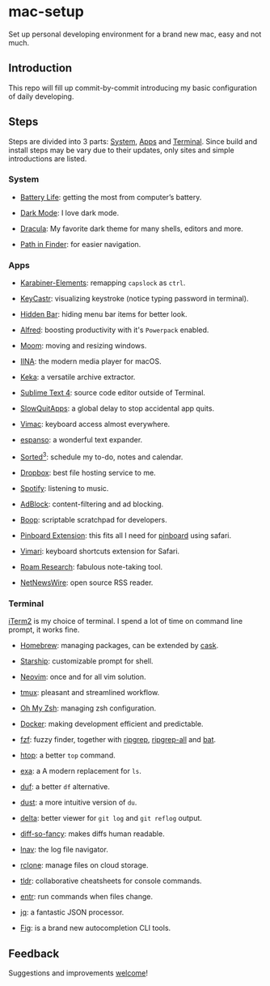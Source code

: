 
# mac-setup

Set up personal developing environment for a brand new mac, easy and not much.

## Introduction

This repo will fill up commit-by-commit introducing my basic configuration of
daily developing.

## Steps

Steps are divided into 3 parts: [System](#System), [Apps](#Apps) and
[Terminal](#Terminal). Since build and install steps may be vary due to their
updates, only sites and simple introductions are listed.

### System

- [Battery Life](https://support.apple.com/en-us/HT204054): getting the most
        from computer’s battery.

- [Dark Mode](https://support.apple.com/en-us/HT208976): I love dark mode.

- [Dracula](https://draculatheme.com): My favorite dark theme for many shells,
        editors and more.

- [Path in Finder](https://www.techjunkie.com/show-path-finder-title-bar/):
        for easier navigation.

### Apps

- [Karabiner-Elements](https://karabiner-elements.pqrs.org): remapping
    `capslock` as `ctrl`.

- [KeyCastr](https://github.com/keycastr/keycastr): visualizing keystroke
    (notice typing password in terminal).

- [Hidden Bar](https://github.com/dwarvesf/hidden): hiding menu bar items for
    better look.

- [Alfred](https://www.alfredapp.com): boosting productivity with it's
    `Powerpack` enabled.

- [Moom](https://manytricks.com/moom/): moving and resizing windows.

- [IINA](https://iina.io): the modern media player for macOS.

- [Keka](https://www.keka.io): a versatile archive extractor.

- [Sublime Text 4](https://www.sublimetext.com): source code editor outside
    of Terminal.

- [SlowQuitApps](https://github.com/dteoh/SlowQuitApps): a global delay to
    stop accidental app quits.

- [Vimac](https://vimacapp.com): keyboard access almost everywhere.

- [espanso](https://espanso.org): a wonderful text expander.

- [Sorted<sup>3</sup>](https://www.sortedapp.com): schedule my to-do, notes
    and calendar.

- [Dropbox](https://www.dropbox.com): best file hosting service to me.

- [Spotify](https://www.spotify.com): listening to music.

- [AdBlock](https://apps.apple.com/us/app/adblock-for-mobile/id1036484810):
    content-filtering and ad blocking.

- [Boop](https://boop.okat.best): scriptable scratchpad for developers.

- [Pinboard Extension](https://apps.apple.com/us/app/pinboard-browser-extension/id1552590875?mt=12):
    this fits all I need for [pinboard](https://pinboard.in) using safari.
- [Vimari](https://github.com/televator-apps/vimari): keyboard shortcuts
    extension for Safari.

- [Roam Research](https://roamresearch.com): fabulous note-taking tool.

- [NetNewsWire](https://netnewswire.com): open source RSS reader.

### Terminal

[iTerm2](https://iterm2.com) is my choice of terminal. I spend a lot of time
    on command line prompt, it works fine.

- [Homebrew](https://brew.sh): managing packages, can be extended by
    [cask](https://formulae.brew.sh/cask/).

- [Starship](https://github.com/starship/starship): customizable prompt for shell.

- [Neovim](https://neovim.io): once and for all vim solution.

- [tmux](https://github.com/tmux/tmux): pleasant and streamlined workflow.

- [Oh My Zsh](https://github.com/ohmyzsh/ohmyzsh): managing zsh configuration.

- [Docker](https://github.com/ohmyzsh/ohmyzsh): making development efficient
    and predictable.

- [fzf](https://github.com/junegunn/fzf): fuzzy finder, together with
    [ripgrep](https://github.com/BurntSushi/ripgrep),
    [ripgrep-all](https://github.com/phiresky/ripgrep-all)
    and [bat](https://github.com/sharkdp/bat).

- [htop](https://github.com/hishamhm/htop): a better `top` command.

- [exa](https://github.com/ogham/exa): a A modern replacement for `ls`.

- [duf](https://github.com/muesli/duf): a better `df` alternative.

- [dust](https://github.com/bootandy/dust): a more intuitive version of `du`.

- [delta](https://github.com/dandavison/delta): better viewer for `git log`
    and `git reflog` output.

- [diff-so-fancy](https://github.com/so-fancy/diff-so-fancy): makes diffs
    human readable.

- [lnav](https://github.com/tstack/lnav): the log file navigator.

- [rclone](https://github.com/rclone/rclone): manage files on cloud storage.

- [tldr](https://github.com/tldr-pages/tldr): collaborative cheatsheets for
    console commands.

- [entr](http://eradman.com/entrproject/): run commands when files change.

- [jq](https://stedolan.github.io/jq/): a fantastic JSON processor.

- [Fig](https://fig.io): is a brand new autocompletion CLI tools.

## Feedback

Suggestions and improvements [welcome](https://github.com/kxdc/mac-setup/issues)!

